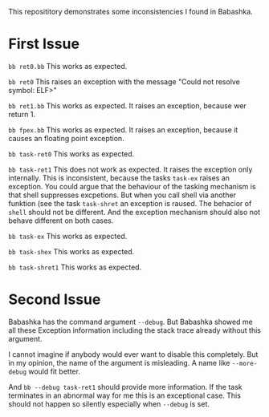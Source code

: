 This reposititory demonstrates some inconsistencies I found in Babashka.

# First Issue

````bb ret0.bb````
This works as expected.

````bb ret0````
This raises an exception with the message "Could not resolve symbol: ELF>"

````bb ret1.bb````
This works as expected. It raises an exception, because wer return 1.

````bb fpex.bb````
This works as expected. It raises an exception, because it causes an floating point exception.

````bb task-ret0````
This works as expected.

````bb task-ret1````
This does not work as expected. It raises the exception only internally.
This is inconsistent, because the tasks `task-ex` raises an exception.
You could argue that the behaviour of the tasking mechanism is that shell
suppresses excpetions. But when you call shell via another funktion (see
the task `task-shret` an exception is raused. The behacior of `shell` should
not be different. And the exception mechanism should also not behave different
on both cases.

````bb task-ex````
This works as expected.

````bb task-shex````
This works as expected.

````bb task-shret1````
This works as expected.

# Second Issue

Babashka has the command argument `--debug`. But Babashka showed me all these
Exception information including the stack trace already without this argument.

I cannot imagine if anybody would ever want to disable this completely. But
in my opinion, the name of the argument is misleading. A name like `--more-debug`
would fit better.

And `bb --debug task-ret1` should provide more information. If the task
terminates in an abnormal way for me this is an exceptional case. This should
not happen so silently especially when `--debug` is set.
